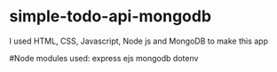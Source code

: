 # simple-todo-api-mongodb

I used HTML, CSS, Javascript, Node js and MongoDB to make this app

#Node modules used:
express
ejs
mongodb
dotenv
